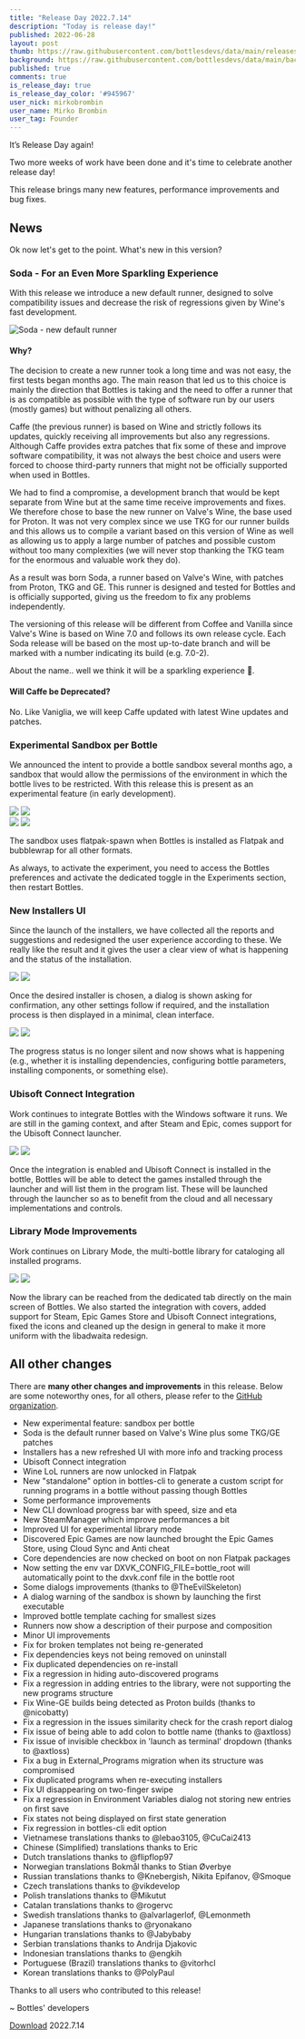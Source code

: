```yaml
---
title: "Release Day 2022.7.14"
description: "Today is release day!"
published: 2022-06-28
layout: post
thumb: https://raw.githubusercontent.com/bottlesdevs/data/main/releases/2022.7.14/release-day.png
background: https://raw.githubusercontent.com/bottlesdevs/data/main/backgrounds/2022.7.14.png
published: true
comments: true
is_release_day: true
is_release_day_color: '#945967'
user_nick: mirkobrombin
user_name: Mirko Brombin
user_tag: Founder
---
```


It’s Release Day again!

Two more weeks of work have been done and it's time to celebrate another release day!

This release brings many new features, performance improvements and bug fixes.

## News
Ok now let's get to the point. What's new in this version?

### Soda - For an Even More Sparkling Experience
With this release we introduce a new default runner, designed to solve 
compatibility issues and decrease the risk of regressions given by Wine's 
fast development.

![Soda - new default runner](/uploads/bottles-soda-cover.png)

#### Why?
The decision to create a new runner took a long time and was not easy, the 
first tests began months ago. The main reason that led us to this choice is 
mainly the direction that Bottles is taking and the need to offer a runner 
that is as compatible as possible with the type of software run by our users 
(mostly games) but without penalizing all others.

Caffe (the previous runner) is based on Wine and strictly follows its updates, 
quickly receiving all improvements but also any regressions. Although Caffe 
provides extra patches that fix some of these and improve software 
compatibility, it was not always the best choice and users were forced to 
choose third-party runners that might not be officially supported when used 
in Bottles.

We had to find a compromise, a development branch that would be kept separate 
from Wine but at the same time receive improvements and fixes. We therefore 
chose to base the new runner on Valve's Wine, the base used for Proton. It was 
not very complex since we use TKG for our runner builds and this allows us to 
compile a variant based on this version of Wine as well as allowing us to 
apply a large number of patches and possible custom without too many 
complexities (we will never stop thanking the TKG team for the enormous and 
valuable work they do).

As a result was born Soda, a runner based on Valve's Wine, with patches from 
Proton, TKG and GE. This runner is designed and tested for Bottles and is 
officially supported, giving us the freedom to fix any problems independently.

The versioning of this release will be different from Coffee and Vanilla since 
Valve's Wine is based on Wine 7.0 and follows its own release cycle. Each 
Soda release will be based on the most up-to-date branch and will be marked 
with a number indicating its build (e.g. 7.0-2).

About the name.. well we think it will be a sparkling experience 👀.

#### Will Caffe be Deprecated?
No. Like Vaniglia, we will keep Caffe updated with latest Wine updates and
patches.

### Experimental Sandbox per Bottle
We announced the intent to provide a bottle sandbox several months ago, a 
sandbox that would allow the permissions of the environment in which the 
bottle lives to be restricted. With this release this is present as an 
experimental feature (in early development).

<div class="grid-pics">
    <img tooltip="Bottles Steam Proton bottle" class="on-light" src="/uploads/bottles-sandbox-per-bottle.png" />
    <img tooltip="Bottles Steam Proton bottle (dark)" class="on-light" src="/uploads/bottles-sandbox-per-bottle-settings.png" />
</div>

<div class="grid-pics">
    <img tooltip="Bottles Steam Proton bottle" class="on-dark" src="/uploads/bottles-sandbox-per-bottle-dark.png" />
    <img tooltip="Bottles Steam Proton bottle (dark)" class="on-dark" src="/uploads/bottles-sandbox-per-bottle-settings-dark.png" />
</div>

The sandbox uses flatpak-spawn when Bottles is installed as Flatpak and 
bubblewrap for all other formats.

As always, to activate the experiment, you need to access the Bottles 
preferences and activate the dedicated toggle in the Experiments section, then 
restart Bottles.

### New Installers UI
Since the launch of the installers, we have collected all the reports and 
suggestions and redesigned the user experience according to these. We really
like the result and it gives the user a clear view of what is happening and 
the status of the installation.

<img tooltip="Bottles Installers Refresh UI" class="on-light" src="/uploads/bottles-installers-ui-refresh.png" />
<img tooltip="Bottles Installers Refresh UI (dark)" class="on-dark" src="/uploads/bottles-installers-ui-refresh-dark.png" />

Once the desired installer is chosen, a dialog is shown asking for confirmation, 
any other settings follow if required, and the installation process is then 
displayed in a minimal, clean interface.

<img tooltip="Bottles Installers Refresh UI - installing" class="on-light" src="/uploads/bottles-installers-ui-refresh-installing.png" />
<img tooltip="Bottles Installers Refresh UI - installing (dark)" class="on-dark" src="/uploads/bottles-installers-ui-refresh-installing-dark.png" />

The progress status is no longer silent and now shows what is happening (e.g., 
whether it is installing dependencies, configuring bottle parameters, 
installing components, or something else).

### Ubisoft Connect Integration
Work continues to integrate Bottles with the Windows software it runs. We are
still in the gaming context, and after Steam and Epic, comes support for the
Ubisoft Connect launcher.

<img tooltip="Bottles Ubisoft Connect Integration" class="on-light" src="/uploads/bottles-ubisoft-integration.png" />
<img tooltip="Bottles Ubisoft Connect Integration (dark)" class="on-dark" src="/uploads/bottles-ubisoft-integration-dark.png" />

Once the integration is enabled and Ubisoft Connect is installed in the 
bottle, Bottles will be able to detect the games installed through the launcher 
and will list them in the program list. These will be launched through the 
launcher so as to benefit from the cloud and all necessary implementations and 
controls.

### Library Mode Improvements
Work continues on Library Mode, the multi-bottle library for cataloging all 
installed programs.

<img tooltip="Bottles Library Mode Improvements" class="on-light" src="/uploads/bottles-library-mode-refresh.png" />
<img tooltip="Bottles Library Mode Improvements (dark)" class="on-dark" src="/uploads/bottles-library-mode-refresh-dark.png" />

Now the library can be reached from the dedicated tab directly on the main 
screen of Bottles. We also started the integration with covers, added support 
for Steam, Epic Games Store and Ubisoft Connect integrations, fixed the icons 
and cleaned up the design in general to make it more uniform with the libadwaita
redesign.

## All other changes
There are **many other changes and improvements** in this release. Below are 
some noteworthy ones, for all others, please refer to the 
[GitHub organization](https://github.com/bottlesdevs).

* New experimental feature: sandbox per bottle
* Soda is the default runner based on Valve's Wine plus some TKG/GE patches
* Installers has a new refreshed UI with more info and tracking process
* Ubisoft Connect integration
* Wine LoL runners are now unlocked in Flatpak
* New "standalone" option in bottles-cli to generate a custom script for running programs in a bottle without passing though Bottles
* Some performance improvements
* New CLI download progress bar with speed, size and eta
* New SteamManager which improve performances a bit
* Improved UI for experimental library mode
* Discovered Epic Games are now launched brought the Epic Games Store, using Cloud Sync and Anti cheat
* Core dependencies are now checked on boot on non Flatpak packages
* Now setting the env var DXVK_CONFIG_FILE=bottle_root will automatically point to the dxvk.conf file in the bottle root
* Some dialogs improvements (thanks to @TheEvilSkeleton)
* A dialog warning of the sandbox is shown by launching the first executable
* Improved bottle template caching for smallest sizes
* Runners now show a description of their purpose and composition
* Minor UI improvements
* Fix for broken templates not being re-generated
* Fix dependencies keys not being removed on uninstall
* Fix duplicated dependencies on re-install
* Fix a regression in hiding auto-discovered programs
* Fix a regression in adding entries to the library, were not supporting the new programs structure
* Fix Wine-GE builds being detected as Proton builds (thanks to @nicobatty)
* Fix a regression in the issues similarity check for the crash report dialog
* Fix issue of being able to add colon to bottle name (thanks to @axtloss)
* Fix issue of invisible checkbox in 'launch as terminal' dropdown (thanks to @axtloss)
* Fix a bug in External_Programs migration when its structure was compromised
* Fix duplicated programs when re-executing installers
* Fix UI disappearing on two-finger swipe
* Fix a regression in Environment Variables dialog not storing new entries on first save
* Fix states not being displayed on first state generation
* Fix regression in bottles-cli edit option
* Vietnamese translations thanks to @lebao3105, @CuCai2413
* Chinese (Simplified) translations thanks to Eric
* Dutch translations thanks to @flipflop97
* Norwegian translations Bokmål thanks to Stian Øverbye
* Russian translations thanks to @Knebergish, Nikita Epifanov, @Smoque
* Czech translations thanks to @vikdevelop
* Polish translations thanks to @Mikutut
* Catalan translations thanks to @rogervc
* Swedish translations thanks to @alvarlagerlof, @Lemonmeth
* Japanese translations thanks to @ryonakano
* Hungarian translations thanks to @Jabybaby
* Serbian translations thanks to Andrija Djakovic
* Indonesian translations thanks to @engkih
* Portuguese (Brazil) translations thanks to @vitorhcl
* Korean translations thanks to @PolyPaul

Thanks to all users who contributed to this release!

~ Bottles' developers

<a class="button" href="/download" style="">Download</a> 2022.7.14
